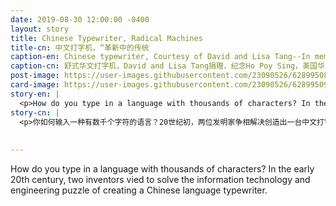 ```yaml
---
date: 2019-08-30 12:00:00 -0400
layout: story
title: Chinese Typewriter, Radical Machines
title-cn: 中文打字机，“革新中的传统
caption-en: Chinese typewriter, Courtesy of David and Lisa Tang--In memory of Ho Poy Sing, Museum of Chinese in America (MOCA) Collection
caption-cn: 舒式华文打字机，David and Lisa Tang捐赠，纪念Ho Poy Sing，美国华人博物馆（MOCA）馆藏
post-image: https://user-images.githubusercontent.com/23090526/62899508-ec745f80-bd25-11e9-97e1-2db528e5b690.jpg
card-image: https://user-images.githubusercontent.com/23090526/62899509-ed0cf600-bd25-11e9-8a22-9afea1107dd5.jpg
story-en: |
  <p>How do you type in a language with thousands of characters? In the early 20th century, two inventors vied to solve the information technology and engineering puzzle of creating a Chinese language typewriter. Zhou Houkun of MIT designed a typewriter based on “common usage Chinese,” selecting the 3,000 most commonly used everyday characters; Qi Xuan of NYU broke up characters into modular pieces that would allow a typist to “spell” any character. While more limited, Zhou’s more successful prototype was acquired by the Commercial Press in Shanghai and its improved Shu Zhendong Chinese Typewriter became the country’s first mass-manufactured typewriter. Using the left hand, the typist would move the gridded bed right and left; with the right hand, they would punch down on the chosen Chinese character with a type lever to pick up the loose metal slug. Since these first attempts to mechanize written Chinese, information technology has continued to grapple with how best to translate Chinese characters into communication systems from Morse code to iOS. These days, Chinese computing is possible thanks to “Input Method Editors,” which date back to the 1947 MingKwai experimental typewriter, which intercept QWERTY keystrokes and retrieve the correct character from a database based on the sounds inputted. The above typewriter was featured in MOCA’s recent exhibition on the development of the Chinese typewriter, <i>Radical Machines: Chinese in the Information Age</i>.</p>
story-cn: |
  <p>你如何输入一种有数千个字符的语言？20世纪初，两位发明家争相解决创造出一台中文打字机的信息技术和工程难题。麻省理工学院的周厚坤（Zhou Houkun）设计了一款基于常用汉字的打字机，挑选出了3000个日常最常使用的汉字；纽约大学的祁暄（Qi Xuan）将汉字分成模块，这样打字员就可以“拼写”任何汉字。尽管更加受限，但是周厚坤的打字机原型更为成功，被上海商务印书馆征用，而且其改良版的舒振东（Shu Zhendong）中文打字机成为中国第一个大规模生产的打字机。打字员用左手左右移动网格床，右手用一根打字杆敲击选中的汉字，以抓起这个松动的金属汉字。自从这些首次尝试书写中文机械化以来，信息技术一直在努力解决如何才能最好地将汉字翻译成从摩尔斯电码到IOS的通信系统中。如今，中文计算机处理应该要归功于“输入法编辑器”的发明，它可以追溯到1947年的明快（MingKwai）实验打字机，它拦截QWERTY的键击，并根据输入的声音从数据库中检索正确的字符。上图的打字机在MOCA最近一个关于中国打字机发展历史的展览《革新中传统：信息時代中文的命运》（<i>Radical Machines: Chinese in the Information Age</i>）中展出。</p>
  
  
---
```

How do you type in a language with thousands of characters? In the early 20th century, two inventors vied to solve the information technology and engineering puzzle of creating a Chinese language typewriter.

